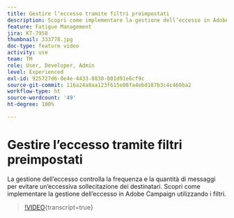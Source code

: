 ```yaml
---
title: Gestire l’eccesso tramite filtri preimpostati
description: Scopri come implementare la gestione dell’eccesso in Adobe Campaign utilizzando i filtri.
feature: Fatigue Management
jira: KT-7958
thumbnail: 333778.jpg
doc-type: feature video
activity: use
team: TM
role: User, Developer, Admin
level: Experienced
exl-id: 925727d6-0e4e-4433-8830-001d91e6cf9c
source-git-commit: 116a24a8aa123f615e08fa4ebd187b3c4c460ba2
workflow-type: ht
source-wordcount: '49'
ht-degree: 100%

---
```


# Gestire l’eccesso tramite filtri preimpostati

La gestione dell’eccesso controlla la frequenza e la quantità di messaggi per evitare un’eccessiva sollecitazione dei destinatari.
Scopri come implementare la gestione dell’eccesso in Adobe Campaign utilizzando i filtri.

>[!VIDEO](https://video.tv.adobe.com/v/333778?quality=12&learn=on){transcript=true}
